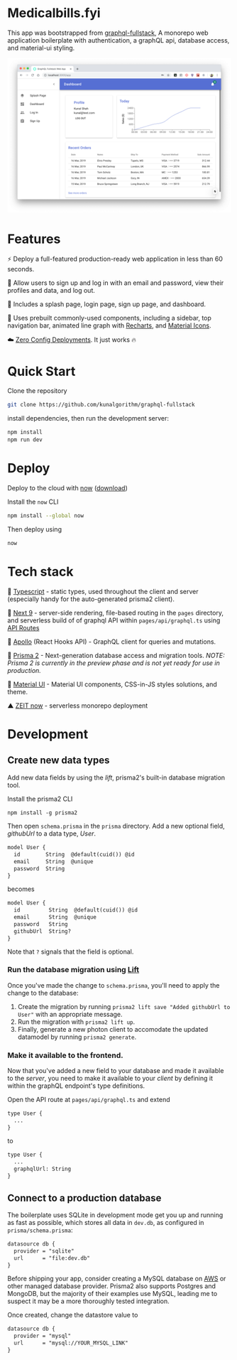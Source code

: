 # Medicalbills.fyi

This app was bootstrapped from [graphql-fullstack](https://github.com/kunalgorithm/graphql-fullstack), A monorepo web application boilerplate with authentication, a graphQL api, database access, and material-ui styling.

![Screenshot](static/screenshot.png)

# Features

⚡️ Deploy a full-featured production-ready web application in less than 60 seconds.

🔐 Allow users to sign up and log in with an email and password, view their profiles and data, and log out.

📃 Includes a splash page, login page, sign up page, and dashboard.

🤖‍‍ Uses prebuilt commonly-used components, including a sidebar, top navigation bar, animated line graph with [Recharts](http://recharts.org/en-US/), and [Material Icons](https://material.io/resources/icons/).

☁️ [Zero Config Deployments](https://zeit.co/blog/zero-config). It just works 🔥

# Quick Start

Clone the repository

```bash
git clone https://github.com/kunalgorithm/graphql-fullstack
```

install dependencies, then run the development server:

```bash
npm install
npm run dev
```

# Deploy

Deploy to the cloud with [now](https://zeit.co/now) ([download](https://zeit.co/download))

Install the `now` CLI

```bash
npm install --global now
```

Then deploy using

```bash
now
```

# Tech stack

🤖 [Typescript](https://www.typescriptlang.org) - static types, used throughout the client and server (especially handy for the auto-generated prisma2 client).

🌚 [Next 9](https://github.com/zeit/next.js) - server-side rendering, file-based routing in the `pages` directory, and serverless build of of graphql API within `pages/api/graphql.ts` using [API Routes](https://github.com/zeit/next.js#api-routes)

🦋 [Apollo](https://www.apollographql.com/docs/react/hooks-migration/) (React Hooks API) - GraphQL client for queries and mutations.

🦄 [Prisma 2](https://github.com/prisma/prisma2) - Next-generation database access and migration tools. _NOTE: Prisma 2 is currently in the preview phase and is not yet ready for use in production._

💅 [Material UI](https://material-ui.com) - Material UI components, CSS-in-JS styles solutions, and theme.

▲ [ZEIT now](https://now.sh) - serverless monorepo deployment

# Development

## Create new data types

Add new data fields by using the _lift_, prisma2's built-in database migration tool.

Install the prisma2 CLI

```
npm install -g prisma2
```

Then open `schema.prisma` in the `prisma` directory. Add a new optional field, _githubUrl_ to a data type, _User_.

```
model User {
  id        String  @default(cuid()) @id
  email     String  @unique
  password  String
}
```

becomes

```
model User {
  id         String  @default(cuid()) @id
  email      String  @unique
  password   String
  githubUrl  String?
}
```

Note that `?` signals that the field is optional.

### Run the database migration using [Lift](https://lift.prisma.io/)

Once you've made the change to `schema.prisma`, you'll need to apply the change to the database:

1. Create the migration by running `prisma2 lift save "Added githubUrl to User"` with an appropriate message.
2. Run the migration with `prisma2 lift up`.
3. Finally, generate a new photon client to accomodate the updated datamodel by running `prisma2 generate`.

### Make it available to the frontend.

Now that you've added a new field to your database and made it available to the _server_, you need to make it available to your _client_ by defining it within the graphQL endpoint's type definitions.

Open the API route at `pages/api/graphql.ts` and extend

```
type User {
  ...
}
```

to

```
type User {
  ...
  graphqlUrl: String
}
```

## Connect to a production database

The boilerplate uses SQLite in development mode get you up and running as fast as possible, which stores all data in `dev.db`, as configured in `prisma/schema.prisma`:

```
datasource db {
  provider = "sqlite"
  url      = "file:dev.db"
}
```

Before shipping your app, consider creating a MySQL database on [AWS](https://aws.amazon.com) or other managed database provider. Prisma2 also supports Postgres and MongoDB, but the majority of their examples use MySQL, leading me to suspect it may be a more thoroughly tested integration.

Once created, change the datastore value to

```
datasource db {
  provider = "mysql"
  url      = "mysql://YOUR_MYSQL_LINK"
}
```
